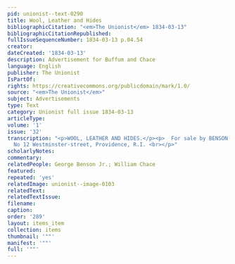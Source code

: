 ```yaml
---
pid: unionist--text-0290
title: Wool, Leather and Hides
bibliographicCitation: "<em>The Unionist</em> 1834-03-13"
bibliographicCitationRepublished: 
fullIssueSequenceNumber: 1834-03-13 p.04.54
creator: 
dateCreated: '1834-03-13'
description: Advertisement for Buffum and Chace
language: English
publisher: The Unionist
IsPartOf: 
rights: https://creativecommons.org/publicdomain/mark/1.0/
source: "<em>The Unionist</em>"
subject: Advertisements
type: Text
category: Unionist full issue 1834-03-13
articleType: 
volume: '1'
issue: '32'
transcription: "<p>WOOL, LEATHER AND HIDES.</p><p>  For sale by BENSON &amp; CHACE,
  No 12 Westminster-street, Providence, R.I. <br></p>"
scholarlyNotes: 
commentary: 
relatedPeople: George Benson Jr.; William Chace
featured: 
repeated: 'yes'
relatedImage: unionist--image-0103
relatedText: 
relatedTextIssue: 
filename: 
caption: 
order: '289'
layout: items_item
collection: items
thumbnail: '""'
manifest: '""'
full: '""'
---
```

